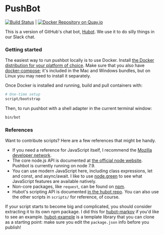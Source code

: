 # PushBot

[![Build Status](https://travis-ci.org/smashwilson/pushbot.svg?branch=master)](https://travis-ci.org/smashwilson/pushbot) | [![Docker Repository on Quay.io](https://quay.io/repository/smashwilson/pushbot/status "Docker Repository on Quay.io")](https://quay.io/repository/smashwilson/pushbot)

This is a version of GitHub's chat bot, [Hubot](https://hubot.github.com/). We use it to do silly things in our Slack chat.

### Getting started

The easiest way to run pushbot locally is to use Docker. Install [the Docker distribution for your platform of choice](https://docs.docker.com/#run-docker-anywhere). Make sure that you also have [docker-compose](https://docs.docker.com/compose/overview/); it's included in the Mac and Windows bundles, but on Linux you may need to install it separately.

Once Docker is installed and running, build and pull containers with:

```bash
# One-time setup
script/bootstrap
```

Then, to run pushbot with a shell adapter in the current terminal window:

```bash
bin/bot
```

### References

Want to contribute scripts? Here are a few references that might be handy.

 * If you need a reference for JavaScript itself, I recommend the [Mozilla developer network](https://developer.mozilla.org/en-US/docs/Web/JavaScript).
 * The core node.js API is documented at [the official node website](https://nodejs.org/dist/latest-v7.x/docs/api/). Pushbot is currently running on node 7.9.
 * You can use modern JavaScript here, including class expressions, let and const, and async/await. I like to use [node.green](http://node.green/) to see what JavaScript features are available natively.
 * Non-core packages, like `request`, can be found on [npm](https://www.npmjs.com/).
 * Hubot's scripting API is documented [in the hubot repo](https://github.com/github/hubot/blob/master/docs/scripting.md). You can also use the other scripts in `scripts/` for reference, of course.

If your script starts to become big and complicated, you should consider extracting it to its own npm package. I did this for [hubot-markov](https://github.com/smashwilson/hubot-markov) if you'd like to see an example. [hubot-example](https://github.com/hubot-scripts/hubot-example) is a template library that you can clone as a starting point: make sure you edit the `package.json` info before you publish!
